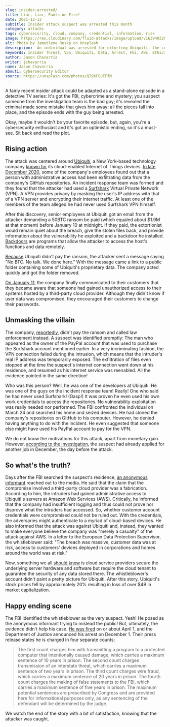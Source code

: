 ```yaml
---
slug: insider-arrested/
title: Liar, Liar, Pants on Fire!
date: 2021-12-13
subtitle: Insider attack suspect was arrested this month
category: attacks
tags: cybersecurity, cloud, company, credential, information, risk
image: https://res.cloudinary.com/fluid-attacks/image/upload/v1639403262/blog/insider-arrested/cover_insider.webp
alt: Photo by Jametlene Reskp on Unsplash
description:  An individual was arrested for extorting Ubiquiti, the company where he worked as a developer. In this post, we narrate the key points of his attack.
keywords: Insider Threat, Vpn, Ubiquiti, Data, Arrest, Fbi, Aws, Ethical Hacking, Pentesting
author: Jason Chavarría
writer: jchavarria
name: Jason Chavarría
about1: Cybersecurity Editor
source: https://unsplash.com/photos/Q79XFGuTFfM
---
```


A fairly recent insider attack could be adapted
as a stand-alone episode in a detective TV series:
It's got the FBI,
cybercrime and mystery;
you suspect someone from the investigation team is the bad guy;
it's revealed the criminal made some mistake that gives him away;
all the pieces fall into place,
and the episode ends with the guy being arrested.

Okay,
maybe it wouldn't be your favorite episode,
but, again,
you're a cybersecurity enthusiast
and it's got an optimistic ending,
so it's a must-see.
Sit back and read the plot.

## Rising action

The attack was centered around [Ubiquiti](https://www.ui.com/),
a New York-based technology company [known for](https://krebsonsecurity.com/2021/03/whistleblower-ubiquiti-breach-catastrophic/)
its cloud-enabled Internet of Things devices.
[In late December 2020](https://www.justice.gov/usao-sdny/press-release/file/1452706/download),
some of the company's employees found out
that a person with administrative access had been exfiltrating data
from the company's GitHub repositories.
An incident response team was formed
and they found
that the attacker had used a [Surfshark](https://surfshark.com/)
Virtual Private Network (VPN).
A VPN provides privacy by masking the user's IP address
with that of a VPN server
and encrypting their internet traffic.
At least one of the members of the team alleged
he had never used Surfshark VPN himself.

After this discovery,
senior employees at Ubiquiti got an email from the attacker
demanding a 50BTC ransom be paid
(which equaled about $1.9M at that moment)
before January 10 at midnight.
If they paid,
the extortionist would remain quiet about the breach,
give the stolen files back,
and provide information about the vulnerability he exploited
and a backdoor he installed.
[Backdoors](https://nvlpubs.nist.gov/nistpubs/SpecialPublications/NIST.SP.800-83r1.pdf)
are programs
that allow the attacker to access the host's functions and data remotely.

[Because](https://www.justice.gov/usao-sdny/press-release/file/1452706/download)
Ubiquiti didn't pay the ransom,
the attacker sent a message saying "No BTC. No talk. We done here."
With the message came a link to a public folder
containing some of Ubiquiti's proprietary data.
The company acted quickly and got the folder removed.

[On January 11](https://twitter.com/pcsecz/status/1348741883695165442),
the company finally communicated to their customers
that they became aware
that someone had gained unauthorized access to their systems
hosted by a third-party cloud provider.
Although they didn't know if user data was compromised,
they encouraged their customers to change their passwords.

## Unmasking the villain

The company,
[reportedly](https://therecord.media/former-ubiquiti-employee-charged-with-hacking-and-extorting-company/),
didn't pay the ransom and called law enforcement instead.
A suspect was identified promptly:
The man who appeared as the owner of the PayPal account
that was used to purchase the Surfshark account mentioned earlier.
In a very incriminating fashion,
the VPN connection failed during the intrusion,
which means that the intruder's real IP address was temporarily exposed.
The exfiltration of files even stopped
at the time the suspect's internet connection went down at his residence,
and resumed as his internet service was reenabled.
All the evidence pointed in the same direction\!

Who was this person?
Well,
he was one of the developers at Ubiquiti.
He was one of the guys on the incident response team\!
Really\!
One who said he had never used Surfshark\!
(Gasp\!)
It was proven
he even used his own work credentials to access the repositories.
No vulnerability exploitation was really needed nor performed.
The FBI confronted the individual on March 24
and searched his home and seized devices.
He had cloned the company's repositories on GitHub to his computer.
However,
he denied having anything to do with the incident.
He even suggested
that someone else might have used his PayPal account to pay for the VPN.

We do not know the motivations for this attack,
apart from monetary gain.
However,
[according to the investigation](https://www.justice.gov/usao-sdny/press-release/file/1452706/download),
the suspect had already applied for another job in December,
the day before the attack.

## So what's the truth?

Days after the FBI searched the suspect's residence,
[an anonymous informant](https://krebsonsecurity.com/2021/03/whistleblower-ubiquiti-breach-catastrophic/)
reached out to the media.
He said
that the claim
that the compromise involved a third-party cloud provider was a fabrication.
According to him,
the intruders had gained administrative access to Ubiquiti's servers
at Amazon Web Services (AWS).
Critically,
he informed that the company had insufficient logging
and thus could not prove nor disprove what the intruders had accessed.
So,
whether customer account credentials were compromised could not be ruled out.
With the credentials,
the adversaries might authenticate to a myriad of cloud-based devices.
He also informed that the attack was against Ubiquiti and,
instead,
they wanted to make everyone believe
the company was "merely a casualty" of the attack against AWS.
In a letter to the European Data Protection Supervisor,
the whistleblower said:
"The breach was massive,
customer data was at risk,
access to customers' devices deployed in corporations
and homes around the world was at risk."

Now,
something we all [should know](../shared-responsibility-model/)
is cloud service providers secure the underlying server hardware and software
but require the cloud tenant
to guarantee the security of any data stored there.
The whistleblower's account didn't paint a pretty picture for Ubiquiti.
After this story,
Ubiquiti's stock prices fell by approximately 20%
resulting in loss of over $4B in market capitalization.

## Happy ending scene

The FBI identified the whistleblower as the very suspect.
Yeah\!
He posed as the anonymous informant trying to mislead the public\!
But,
ultimately,
the evidence didn't help his case.
[He was fired](https://www.justice.gov/usao-sdny/press-release/file/1452706/download)
on or about April 1,
and the Department of Justice announced his arrest on December 1.
Their press release states he is charged in four separate counts:

> The first count charges him
> with transmitting a program to a protected computer
> that intentionally caused damage,
> which carries a maximum sentence of 10 years in prison.
> The second count charges transmission of an interstate threat,
> which carries a maximum sentence of two years in prison.
> The third count charges wire fraud,
> which carries a maximum sentence of 20 years in prison.
> The fourth count charges the making of false statements to the FBI,
> which carries a maximum sentence of five years in prison.
> The maximum potential sentences are prescribed by Congress
> and are provided here for informational purposes only,
> as any sentencing of the defendant will be determined by the judge.

We watch the end of the story with a bit of satisfaction,
knowing that the attacker was caught.
